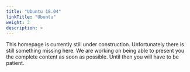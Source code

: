 ```yaml
---
title: "Ubuntu 18.04"
linkTitle: "Ubuntu"
weight: 3
description: >
---
```

This homepage is currently still under construction. Unfortunately there is still something missing here. We are working on being able to present you the complete content as soon as possible. Until then you will have to be patient.